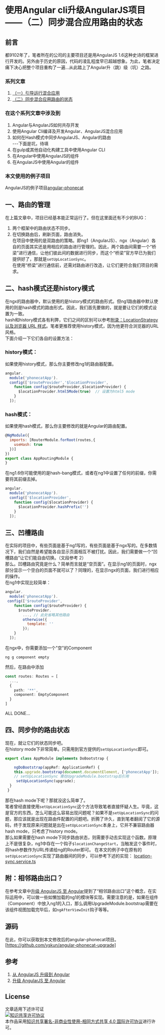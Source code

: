 # 使用Angular cli升级AngularJS项目——（二）同步混合应用路由的状态  
## 前言  
都9102年了，笔者所在的公司的主要项目还是用AngularJS 1.6这种史诗的框架进行开发的。另外由于历史的原因，代码的凌乱程度早已超越想象。为此，笔者决定痛下决心把整个项目重构了一遍...从此踏上了Angular升（跳）级（坑）之路。  

### 系列文章
1. [（一）引导运行混合应用](/使用Angular-cli升级AngularJS项目1/doc.md)
2. [（二）同步混合应用路由的状态](/使用Angular-cli升级AngularJS项目2/doc.md)

### 在这个系列文章中涉及到
1. Angular与AngularJS如何共存开发
2. 使用Angular Cli编译及开发Angular、AngularJS混合应用  
3. 如何在Hash模式中同步AngularJS、Angular的路由  
---下面是坑，待填
4. 在gulp或其他自动化构建工具中使用Angular CLI
5. 在Angular中使用AngularJS的组件
6. 在AngularJS中使用Angular的组件

### 本文使用的例子项目
AngularJS的例子项目[angular-phonecat](https://github.com/angular/angular-phonecat)

## 一、路由的管理
在上篇文章中，项目已经基本能正常运行了。但在这里面还有不少的BUG：  
1. 两个框架中的路由状态不同步。
2. 在切换路由后，刷新页面，路由消失。  
在项目中使用的是双路由的策略。即ng1（AngularJS）、ngx（Angular）各自的页面其实还是用相应的路由进行管理的。因此，两个路由间需要一个“桥梁”进行通信，让他们彼此间的数据进行同步，而这个“桥梁”官方早已为我们提供好了，那就是``setUpLocationSync``。  
在使用“桥梁”进行通信前，还需对路由进行改造，让它们更符合我们项目的需求。  

## 二、hash模式还是history模式
在ngx的路由器中，默认使用的是history模式的路由形式。但ng1路由器中默认使用的则是hash模式的路由形式。因此，我们首先要做的，就是要让它们的模式设置为一致。  
hash和history模式各有利弊，它们之间的区别可以参考[附录：LocationStrategy 以及浏览器 URL 样式](https://angular.cn/guide/router#appendix-locationstrategy-and-browser-url-styles)。笔者更推荐使用history模式，因为他更符合浏览器的URL风格。  
下面介绍一下它们各自的设置方法：  
### history模式：
如果使用history模式，那么你主要修改ng1的路由器配置。
``` JavaScript
angular.
  module('phonecatApp').
  config(['$routeProvider','$locationProvider',
    function config($routeProvider,$locationProvider) {
      $locationProvider.html5Mode(true)  // 设置为html5 mode
    }
  ]);
```
### hash模式：  
如果使用hash模式，那么你主要修改的就是Angular的路由配置。
``` JavaScript
@NgModule({
  imports: [RouterModule.forRoot(routes,{
    useHash: true
  })]
})
export class AppRoutingModule {
}
```
在ng1.6你可能使用的是hash-bang模式，或者在ng1中设置了任何的前缀，你需要将其前缀去掉。
``` JavaScript
angular.
  module('phonecatApp').
  config(['$locationProvider',
    function config($locationProvider) {
      $locationProvider.hashPrefix('') 
    }
  ]);
```

## 三、凹槽路由  
在实际的项目中，有些页面是基于ng1写的，有些页面是基于ngx写的。在多数情况下，我们自然是希望能各自显示页面相互不被打扰。因此，我们需要做一个“凹槽路由”让它们能自由切换。（文段参考 2）  
那么。凹槽路由究竟是什么？简单而言就是“空页面”。在显示ng1的页面时，ngx部分显示一个空白的页面不就可以了？同理的，在显示ngx的页面，我们进行相应的操作。  
在ng1中实现比较简单：
``` JavaScript
angular.
  module('phonecatApp').
 config(['$routeProvider',
    function config($routeProvider) {
      $routeProvider.
        ..., // 此处省略其他路由
        otherwise({
          template: ''
        });
    }
  ]);
```
在ngx中，你需要添加一个"空"的Component
```
ng g component empty
```
然后，在路由中添加
``` TypeScript
const routes: Routes = [
  ...,
  {
    path: '**',
    component: EmptyComponent
  }
]
```

ALL DONE...

## 四、同步你的路由状态
现在，就让它们的状态同步吧。  
在history mode下非常简单。只需用到官方提供的``setUpLocationSync``即可。
``` TypeScript
export class AppModule implements DoBootstrap {

    ngDoBootstrap(appRef: ApplicationRef) {
    this.upgrade.bootstrap(document.documentElement, ['phonecatApp']);
    // setUpLocationSync 需在UpgradeModule.bootstrap后引用
     setUpLocationSync(upgrade);
  }
 }
```
那在hash mode下呢？那就没这么简单了。  
笔者曾经直接使用``setUpLocationSync``这个方法导致笔者直接怀疑人生。毕竟，这是官方的东西，怎么可能这么容易出现问题呢？如果不是``setUpLocationSync``的问题，那应该就是出现在路由件配置的问题吧。折腾了许久，直到笔者翻阅了它的源码，终于发现原来问题就是出在``setUpLocationSync``本身上，它并不兼容路由器hash mode，只考虑了history mode。  
那么如果需要在hash mode下同步路由状态，则需要手动去实现这个函数。原理上不是很复杂，ng1中存在一个钩子``$locationChangeStart``，当触发这个事件时，将hash参数作为URL传递给ng的Router即可。
在本文的例子中在原有的``setUpLocationSync``实现了路由器间的同步，可以参考下述的实现：
[location-sync.service.ts]()

## 附：相邻路由出口？
在参考文章中[升级 AngularJS 至 Angular](https://www.cnblogs.com/sghy/p/9150346.html)提到了“相邻路由出口”这个概念，在实际运用中，可以做一些如懒加载的ng1的模块等实现。需要注意的是，如果在组件（Component）中放入ng1的入口，那么调用UpgradeModule.bootstrap需要在该组件视图加载完毕后，如``ngAfterViewInit``钩子等等。

## 源码
在此，你可以获取到本文修改后的angular-phonecat项目。
[https://github.com/yskun/angular-phonecat-upgrade]

## 参考
1. [从 AngularJS 升级到 Angular](https://angular.cn/guide/upgrade)  
2. [升级 AngularJS 至 Angular](https://www.cnblogs.com/sghy/p/9150346.html)

## License
文章适用下述许可证  
[![知识共享许可协议](https://i.creativecommons.org/l/by-nc-sa/4.0/88x31.png)](http://creativecommons.org/licenses/by-nc-sa/4.0/)  
本作品采用[知识共享署名-非商业性使用-相同方式共享 4.0 国际许可协议](http://creativecommons.org/licenses/by-nc-sa/4.0/)进行许可。